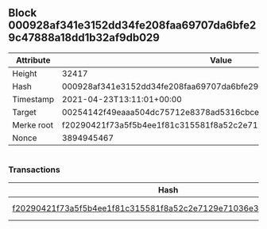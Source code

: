 ## Block 000928af341e3152dd34fe208faa69707da6bfe29c47888a18dd1b32af9db029

Attribute | Value
--- | ---
Height | 32417
Hash | 000928af341e3152dd34fe208faa69707da6bfe29c47888a18dd1b32af9db029
Timestamp | 2021-04-23T13:11:01+00:00
Target | 00254142f49eaaa504dc75712e8378ad5316cbcead634704b3734b6271167cc4
Merke root | f20290421f73a5f5b4ee1f81c315581f8a52c2e7129e71036e30e56025cd2897
Nonce | 3894945467

```

```

### Transactions

Hash | Amount
--- | ---
[f20290421f73a5f5b4ee1f81c315581f8a52c2e7129e71036e30e56025cd2897](f20290421f73a5f5b4ee1f81c315581f8a52c2e7129e71036e30e56025cd2897.md) | 10.00000000 SKEPTI 
